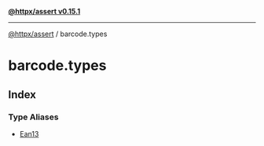 [**@httpx/assert v0.15.1**](../README.md)

***

[@httpx/assert](../README.md) / barcode.types

# barcode.types

## Index

### Type Aliases

- [Ean13](type-aliases/Ean13.md)
